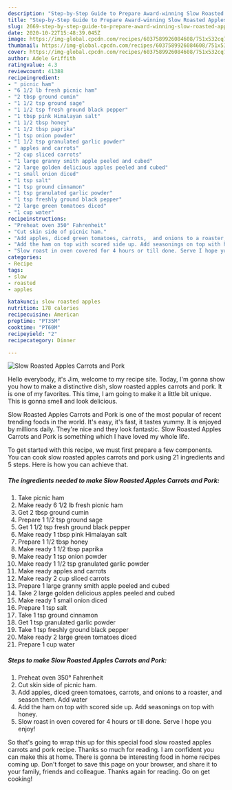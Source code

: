 ```yaml
---
description: "Step-by-Step Guide to Prepare Award-winning Slow Roasted Apples Carrots and Pork"
title: "Step-by-Step Guide to Prepare Award-winning Slow Roasted Apples Carrots and Pork"
slug: 2669-step-by-step-guide-to-prepare-award-winning-slow-roasted-apples-carrots-and-pork
date: 2020-10-22T15:48:39.045Z
image: https://img-global.cpcdn.com/recipes/6037589926084608/751x532cq70/slow-roasted-apples-carrots-and-pork-recipe-main-photo.jpg
thumbnail: https://img-global.cpcdn.com/recipes/6037589926084608/751x532cq70/slow-roasted-apples-carrots-and-pork-recipe-main-photo.jpg
cover: https://img-global.cpcdn.com/recipes/6037589926084608/751x532cq70/slow-roasted-apples-carrots-and-pork-recipe-main-photo.jpg
author: Adele Griffith
ratingvalue: 4.3
reviewcount: 41388
recipeingredient:
- " picnic ham"
- "6 1/2 lb fresh picnic ham"
- "2 tbsp ground cumin"
- "1 1/2 tsp ground sage"
- "1 1/2 tsp fresh ground black pepper"
- "1 tbsp pink Himalayan salt"
- "1 1/2 tbsp honey"
- "1 1/2 tbsp paprika"
- "1 tsp onion powder"
- "1 1/2 tsp granulated garlic powder"
- " apples and carrots"
- "2 cup sliced carrots"
- "1 large granny smith apple peeled and cubed"
- "2 large golden delicious apples peeled and cubed"
- "1 small onion diced"
- "1 tsp salt"
- "1 tsp ground cinnamon"
- "1 tsp granulated garlic powder"
- "1 tsp freshly ground black pepper"
- "2 large green tomatoes diced"
- "1 cup water"
recipeinstructions:
- "Preheat oven 350° Fahrenheit"
- "Cut skin side of picnic ham."
- "Add apples, diced green tomatoes, carrots,  and onions to a roaster,  and season them. Add water"
- "Add the ham on top with scored side up. Add seasonings on top with honey."
- "Slow roast in oven covered for 4 hours or till done. Serve I hope you enjoy!"
categories:
- Recipe
tags:
- slow
- roasted
- apples

katakunci: slow roasted apples 
nutrition: 178 calories
recipecuisine: American
preptime: "PT35M"
cooktime: "PT60M"
recipeyield: "2"
recipecategory: Dinner

---
```



![Slow Roasted Apples Carrots and Pork](https://img-global.cpcdn.com/recipes/6037589926084608/751x532cq70/slow-roasted-apples-carrots-and-pork-recipe-main-photo.jpg)

Hello everybody, it's Jim, welcome to my recipe site. Today, I'm gonna show you how to make a distinctive dish, slow roasted apples carrots and pork. It is one of my favorites. This time, I am going to make it a little bit unique. This is gonna smell and look delicious.



Slow Roasted Apples Carrots and Pork is one of the most popular of recent trending foods in the world. It's easy, it's fast, it tastes yummy. It is enjoyed by millions daily. They're nice and they look fantastic. Slow Roasted Apples Carrots and Pork is something which I have loved my whole life.


To get started with this recipe, we must first prepare a few components. You can cook slow roasted apples carrots and pork using 21 ingredients and 5 steps. Here is how you can achieve that.

<!--inarticleads1-->

##### The ingredients needed to make Slow Roasted Apples Carrots and Pork:

1. Take  picnic ham
1. Make ready 6 1/2 lb fresh picnic ham
1. Get 2 tbsp ground cumin
1. Prepare 1 1/2 tsp ground sage
1. Get 1 1/2 tsp fresh ground black pepper
1. Make ready 1 tbsp pink Himalayan salt
1. Prepare 1 1/2 tbsp honey
1. Make ready 1 1/2 tbsp paprika
1. Make ready 1 tsp onion powder
1. Make ready 1 1/2 tsp granulated garlic powder
1. Make ready  apples and carrots
1. Make ready 2 cup sliced carrots
1. Prepare 1 large granny smith apple peeled and cubed
1. Take 2 large golden delicious apples peeled and cubed
1. Make ready 1 small onion diced
1. Prepare 1 tsp salt
1. Take 1 tsp ground cinnamon
1. Get 1 tsp granulated garlic powder
1. Take 1 tsp freshly ground black pepper
1. Make ready 2 large green tomatoes diced
1. Prepare 1 cup water




<!--inarticleads2-->

##### Steps to make Slow Roasted Apples Carrots and Pork:

1. Preheat oven 350° Fahrenheit
1. Cut skin side of picnic ham.
1. Add apples, diced green tomatoes, carrots,  and onions to a roaster,  and season them. Add water
1. Add the ham on top with scored side up. Add seasonings on top with honey.
1. Slow roast in oven covered for 4 hours or till done. Serve I hope you enjoy!




So that's going to wrap this up for this special food slow roasted apples carrots and pork recipe. Thanks so much for reading. I am confident you can make this at home. There is gonna be interesting food in home recipes coming up. Don't forget to save this page on your browser, and share it to your family, friends and colleague. Thanks again for reading. Go on get cooking!
